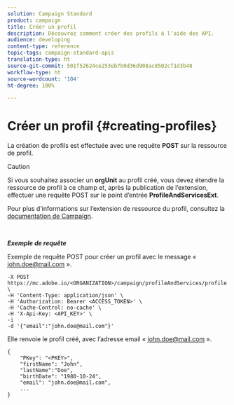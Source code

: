 ```yaml
---
solution: Campaign Standard
product: campaign
title: Créer un profil
description: Découvrez comment créer des profils à l’aide des API.
audience: developing
content-type: reference
topic-tags: campaign-standard-apis
translation-type: ht
source-git-commit: 501f52624ce253eb7b0d36d908ac8502cf1d3b48
workflow-type: ht
source-wordcount: '104'
ht-degree: 100%

---
```



# Créer un profil {#creating-profiles}

La création de profils est effectuée avec une requête **POST** sur la ressource de profil.

>[!CAUTION]
>
>Si vous souhaitez associer un <b>orgUnit</b> au profil créé, vous devez étendre la ressource de profil à ce champ et, après la publication de l’extension, effectuer une requête POST sur le point d’entrée <b>ProfileAndServicesExt</b>.
>
>Pour plus d’informations sur l’extension de ressource du profil, consultez la <a href="https://helpx.adobe.com/fr/campaign/standard/administration/using/organizational-units.html#partitioning-profiles">documentation de Campaign</a>.

<br/>

***Exemple de requête***

Exemple de requête POST pour créer un profil avec le message « john.doe@mail.com ».

```
-X POST https://mc.adobe.io/<ORGANIZATION>/campaign/profileAndServices/profile \
-H 'Content-Type: application/json' \
-H 'Authorization: Bearer <ACCESS_TOKEN>' \
-H 'Cache-Control: no-cache' \
-H 'X-Api-Key: <API_KEY>' \
-i
-d '{"email":"john.doe@mail.com"}'
```

Elle renvoie le profil créé, avec l’adresse email « john.doe@mail.com ».

```
{
    "PKey": "<PKEY>",
    "firstName": "John",
    "lastName":"Doe",
    "birthDate": "1980-10-24",
    "email": "john.doe@mail.com",
    ...
}
```
